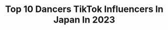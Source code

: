 ---
title: Top 10 Dancers TikTok Influencers In Japan In 2023
description: >-
  Find top dancers TikTok influencers in Japan in 2023. Most popular hashtags: #dance #fyp #dancer #foryoupage.
platform: TikTok
hits: 18
text_top: See the top-rated TikTok accounts on inBeat.
text_bottom: Our search engine aggregates 18 TikTok influencers like this in Japan for you to pitch.
profiles:
  - username: "kotaroide"
    fullname: >-
      KOTARO IDE / Disney Dancer
    bio: >-
      Disney Dancer / ディズニーダンサー 🇯🇵 × 🇨🇳 The Happiest Place for you
    location: "Japan"
    followers: 219900
    engagement: 592
    commentsToLikes: 0.041571
    id: ckc3e5y0vzkpf0j23k9xrox68
    verified: false
    hashtags: "#fyp, #jojopose, #jojodance, #jojo"
  - username: "uchiyamasan7322"
    fullname: >-
      内山さん(Uchiyamasun☀️)
    bio: >-
      I'm a mysterious dancer🕺🏻✨ Thank you for coming to see❤️ RPGエンターテイメント所属🍌
    location: "Japan"
    followers: 4500000
    engagement: 867
    commentsToLikes: 0.013367
    id: ckcpsoeion1x00j23e767o5af
    verified: true
    hashtags: "#worldfood, #tiktok, #childplay, #dj"
  - username: "kunimeg"
    fullname: >-
      KUNIMATSU🇯🇵
    bio: >-
      I am a Japanese nunchaku dancer and stretch trainer. グリフォン國松 インスタ、YouTube見てね♪
    location: "Japan"
    followers: 2892
    engagement: 292
    commentsToLikes: 0.076541
    id: ckbkqdx54kntn0j23yjckh6il
    verified: false
    hashtags: "#bts, #dance, #nunchaku, #dynamite"
  - username: "m.sensei_paj"
    fullname: >-
      M.sensei_paj
    bio: >-
      🇯🇵Dancer, Producer🇺🇸
    location: "Japan"
    followers: 213200
    engagement: 1033
    commentsToLikes: 0.027679
    id: ck9foagvo1t2l0j781b4wn9bj
    verified: true
    hashtags: "#stairshuffle, #levelupchallenge, #theshiggychallenge, #dotheshiggy"
  - username: "aristar154"
    fullname: >-
      Arianna Collins Washington
    bio: >-
      Colorado Native~21~Dancer~Navy Just a blonde trying to find myself a personality
    location: "Japan"
    followers: 3410
    engagement: 1042
    commentsToLikes: 0.042866
    id: ckcel5swcuv4s0j23dqb9qg0f
    verified: false
    hashtags: "#fyp, #vibes, #zybcba, #japan"
  - username: "a8no.queen"
    fullname: >-
      a8no
    bio: >-
      dancer/Choreographer Instagram➡️ _.a8no._ Twitter ➡️ a8no_swag 👑👩8️⃣🖤🔥
    location: "Japan"
    followers: 26500
    engagement: 756
    commentsToLikes: 0.019180
    id: ckbr2v5zpjgdf0j239flb7l8d
    verified: false
    hashtags: "#dancer, #fyp, #japan, #dance"
  - username: "johnmusiclover"
    fullname: >-
      Musicismylife
    bio: >-
      From 🇵🇭 living in 🇯🇵/ 100% Singer / 10% dancer 😅
    location: "Japan"
    followers: 46200
    engagement: 272
    commentsToLikes: 0.045414
    id: cka6nx5fad8cr0i786l19rbz0
    verified: false
    hashtags: "#foryou, #xyzcba, #foryoupage, #shutdown"
  - username: "taichi_redlinx"
    fullname: >-
      タイチ😈【RedLinX】
    bio: >-
      振付師兼ダンス系YouTuber 【RedLinX】の最年少‼︎🔥 UUUM所属　スポンサー【Coca・Cola】
    location: "Japan"
    followers: 25700
    engagement: 833
    commentsToLikes: 0.049660
    id: ckb93j3p4kbi30j239fx9oh8u
    verified: false
    hashtags: "#redlinx, #dancer, #dance, #kpop"
  - username: "riko_aniyama_1431"
    fullname: >-
      Riko🌻
    bio: >-
      instagram→@riko_1431
    location: "Japan"
    followers: 22500
    engagement: 667
    commentsToLikes: 0.033594
    id: ckc7p5afsuw5o0j2341s9chpf
    verified: false
    hashtags: "#couple, #tiktokdance, #foryoupage, #fyp"
  - username: "dancer_yuna"
    fullname: >-
      Yu-na
    bio: >-
      Follow me instagram 💕
    location: "Japan"
    followers: 3536
    engagement: 273
    commentsToLikes: 0.044192
    id: ck9tv0768od5v0j78vio92u6e
    verified: false
    hashtags: "#dancer, #stayathome, #dance, #tailand"
---